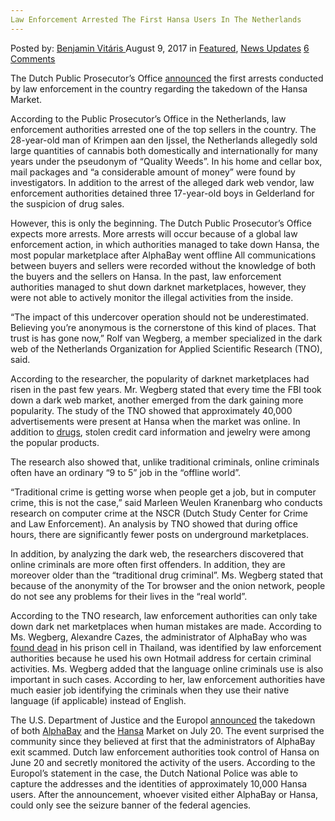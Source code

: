 ```yaml
---
Law Enforcement Arrested The First Hansa Users In The Netherlands
---
```

<article class="post-listing post-21846 post type-post status-publish format-standard has-post-thumbnail hentry 
category-news-updates">
    <div class="post-inner">
        <span>Posted by: <a href="https://www.deepdotweb.com/author/benjaminvi/" title="">Benjamin Vitáris </a></span>
    <span>August 9, 2017</span>
    <span>in <a href="https://www.deepdotweb.com/category/deepdot-news/" rel="category tag">Featured</a>, <a href="https://www.deepdotweb.com/category/news-updates/" rel="category tag">News Updates</a></span>
    <span><a href="https://www.deepdotweb.com/2017/08/09/law-enforcement-arrested-the-first-hansa/#comments">6 Comments</a></span>
    </p>
    <div class="clear"></div>
    <div class="entry">
    <p>The Dutch Public Prosecutor’s Office <a href="https://www.nrc.nl/nieuws/2017/07/23/overdag-een-9-tot-5-baans-nachts-drugsdealer-12211437-a1567679">announced</a> the first arrests conducted by law enforcement in the country regarding the takedown of the Hansa Market.</p>
    <p>According to the Public Prosecutor’s Office in the Netherlands, law enforcement authorities arrested one of the top sellers in the country. The 28-year-old man of Krimpen aan den Ijssel, the Netherlands allegedly sold large quantities of cannabis both domestically and internationally for many years under the pseudonym of &#8220;Quality Weeds&#8221;. In his home and cellar box, mail packages and &#8220;a considerable amount of money&#8221; were found by investigators. In addition to the arrest of the alleged dark web vendor, law enforcement authorities detained three 17-year-old boys in Gelderland for the suspicion of drug sales.</p>
    <p>However, this is only the beginning. The Dutch Public Prosecutor’s Office expects more arrests. More arrests will occur because of a global law enforcement action, in which authorities managed to take down Hansa, the most popular marketplace after AlphaBay went offline All communications between buyers and sellers were recorded without the knowledge of both the buyers and the sellers on Hansa. In the past, law enforcement authorities managed to shut down darknet marketplaces, however, they were not able to actively monitor the illegal activities from the inside.</p>
    <p>&#8220;The impact of this undercover operation should not be underestimated. Believing you&#8217;re anonymous is the cornerstone of this kind of places. That trust is has gone now,&#8221; Rolf van Wegberg, a member specialized in the dark web of the Netherlands Organization for Applied Scientific Research (TNO), said.</p>
    <p><a id="post-21846-_gjdgxs"></a> According to the researcher, the popularity of darknet marketplaces had risen in the past few years. Mr. Wegberg stated that every time the FBI took down a dark web market, another emerged from the dark gaining more popularity. The study of the TNO showed that approximately 40,000 advertisements were present at Hansa when the market was online. In addition to <a href="https://www.deepdotweb.com/tag/drugs/">drugs</a>, stolen credit card information and jewelry were among the popular products.</p>
    <p>The research also showed that, unlike traditional criminals, online criminals often have an ordinary “9 to 5” job in the “offline world”.</p>
    <p>&#8220;Traditional crime is getting worse when people get a job, but in computer crime, this is not the case,&#8221; said Marleen Weulen Kranenbarg who conducts research on computer crime at the NSCR (Dutch Study Center for Crime and Law Enforcement). An analysis by TNO showed that during office hours, there are significantly fewer posts on underground marketplaces.</p>
    <p>In addition, by analyzing the dark web, the researchers discovered that online criminals are more often first offenders. In addition, they are moreover older than the “traditional drug criminal”. Ms. Wegberg stated that because of the anonymity of the Tor browser and the onion network, people do not see any problems for their lives in the “real world”.</p>
    <p>According to the TNO research, law enforcement authorities can only take down dark net marketplaces when human mistakes are made. According to Ms. Wegberg, Alexandre Cazes, the administrator of AlphaBay who was <a href="https://www.deepdotweb.com/2017/07/14/alleged-alphabay-admin-found-dead-bangkok-jail/">found dead</a> in his prison cell in Thailand, was identified by law enforcement authorities because he used his own Hotmail address for certain criminal activities. Ms. Wegberg added that the language online criminals use is also important in such cases. According to her, law enforcement authorities have much easier job identifying the criminals when they use their native language (if applicable) instead of English.</p>
    <p>The U.S. Department of Justice and the Europol <a href="https://www.deepdotweb.com/2017/07/20/globally-coordinated-operation-just-took-alphabay-hansa/">announced</a> the takedown of both <a href="https://www.deepdotweb.com/tag/alphabay/">AlphaBay</a> and the <a href="https://www.deepdotweb.com/tag/hansa/">Hansa</a> Market on July 20. The event surprised the community since they believed at first that the administrators of AlphaBay exit scammed. Dutch law enforcement authorities took control of Hansa on June 20 and secretly monitored the activity of the users. According to the Europol’s statement in the case, the Dutch National Police was able to capture the addresses and the identities of approximately 10,000 Hansa users. After the announcement, whoever visited either AlphaBay or Hansa, could only see the seizure banner of the federal agencies.</p>
    </div>
    <span style="display:none" class="updated">2017-08-09</span>
    <div style="display:none" class="vcard author" itemprop="author" itemscope itemtype="http://schema.org/Person"><strong class="fn" itemprop="name"><a href="https://www.deepdotweb.com/author/benjaminvi/" title="Posts by Benjamin Vitáris" rel="author">Benjamin Vitáris</a></strong></div>
    </div>
</article>

